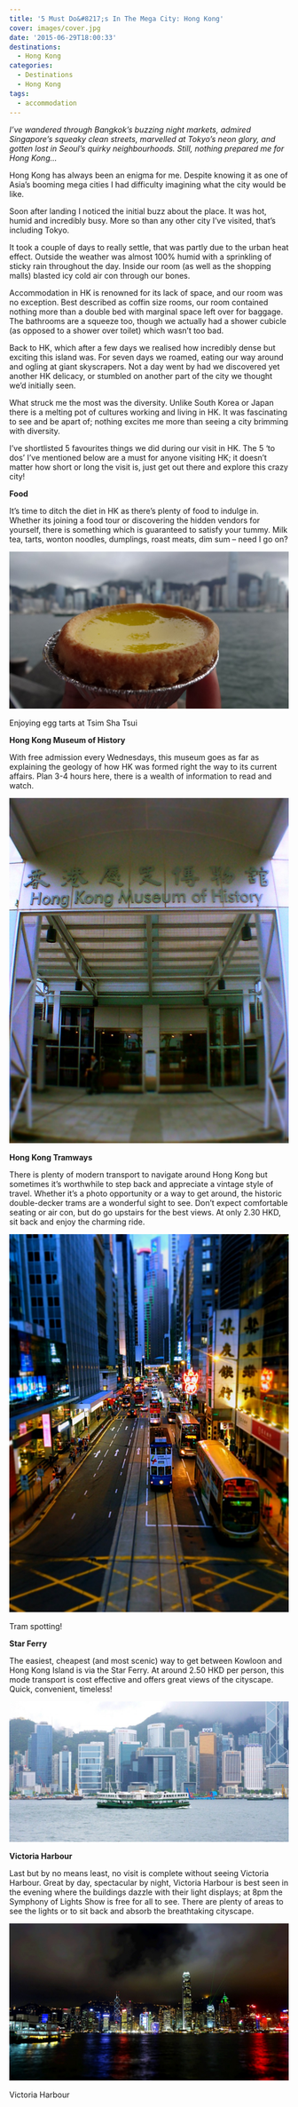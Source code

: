 ```yaml
---
title: '5 Must Do&#8217;s In The Mega City: Hong Kong'
cover: images/cover.jpg
date: '2015-06-29T18:00:33'
destinations:
  - Hong Kong
categories:
  - Destinations
  - Hong Kong
tags:
  - accommodation
---
```

_I’ve wandered through Bangkok’s buzzing night markets, admired Singapore’s squeaky clean streets, marvelled at Tokyo’s neon glory, and gotten lost in Seoul’s quirky neighbourhoods. Still, nothing prepared me for Hong Kong…_

Hong Kong has always been an enigma for me. Despite knowing it as one of Asia’s booming mega cities I had difficulty imagining what the city would be like.

Soon after landing I noticed the initial buzz about the place. It was hot, humid and incredibly busy. More so than any other city I’ve visited, that’s including Tokyo.

It took a couple of days to really settle, that was partly due to the urban heat effect. Outside the weather was almost 100% humid with a sprinkling of sticky rain throughout the day. Inside our room (as well as the shopping malls) blasted icy cold air con through our bones.

Accommodation in HK is renowned for its lack of space, and our room was no exception. Best described as coffin size rooms, our room contained nothing more than a double bed with marginal space left over for baggage. The bathrooms are a squeeze too, though we actually had a shower cubicle (as opposed to a shower over toilet) which wasn’t too bad.

Back to HK, which after a few days we realised how incredibly dense but exciting this island was. For seven days we roamed, eating our way around and ogling at giant skyscrapers. Not a day went by had we discovered yet another HK delicacy, or stumbled on another part of the city we thought we’d initially seen.

What struck me the most was the diversity. Unlike South Korea or Japan there is a melting pot of cultures working and living in HK. It was fascinating to see and be apart of; nothing excites me more than seeing a city brimming with diversity.

I’ve shortlisted 5 favourites things we did during our visit in HK. The 5 ‘to dos’ I’ve mentioned below are a must for anyone visiting HK; it doesn’t matter how short or long the visit is, just get out there and explore this crazy city!

**Food**

It’s time to ditch the diet in HK as there’s plenty of food to indulge in. Whether its joining a food tour or discovering the hidden vendors for yourself, there is something which is guaranteed to satisfy your tummy. Milk tea, tarts, wonton noodles, dumplings, roast meats, dim sum – need I go on?

![](images/19075544248_624a488b53_k_d-1024x576.jpg)

Enjoying egg tarts at Tsim Sha Tsui

**Hong Kong Museum of History**

With free admission every Wednesdays, this museum goes as far as explaining the geology of how HK was formed right the way to its current affairs. Plan 3-4 hours here, there is a wealth of information to read and watch.

![](images/hongkongmuseum-830x1024.jpg)

**Hong Kong Tramways**

There is plenty of modern transport to navigate around Hong Kong but sometimes it’s worthwhile to step back and appreciate a vintage style of travel. Whether it’s a photo opportunity or a way to get around, the historic double-decker trams are a wonderful sight to see. Don’t expect comfortable seating or air con, but do go upstairs for the best views. At only 2.30 HKD, sit back and enjoy the charming ride.

![](images/tramways-758x1024.jpg)

Tram spotting!

**Star Ferry**

The easiest, cheapest (and most scenic) way to get between Kowloon and Hong Kong Island is via the Star Ferry. At around 2.50 HKD per person, this mode transport is cost effective and offers great views of the cityscape. Quick, convenient, timeless!

![](images/starferry-1024x514.jpg)

**Victoria Harbour**

Last but by no means least, no visit is complete without seeing Victoria Harbour. Great by day, spectacular by night, Victoria Harbour is best seen in the evening where the buildings dazzle with their light displays; at 8pm the Symphony of Lights Show is free for all to see. There are plenty of areas to see the lights or to sit back and absorb the breathtaking cityscape.

![](images/victoriaharbour1-1024x576.jpg)

Victoria Harbour
